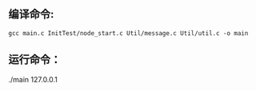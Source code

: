 
## 编译命令:

`gcc main.c InitTest/node_start.c Util/message.c Util/util.c -o main`

## 运行命令：

./main 127.0.0.1

